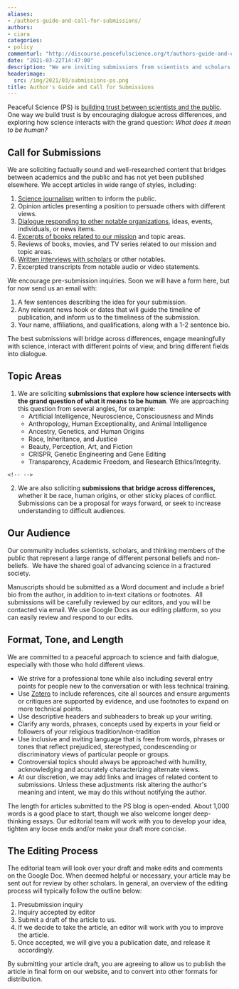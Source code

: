 ```yaml
---
aliases:
- /authors-guide-and-call-for-submissions/
authors:
- ciara
categories:
- policy
commenturl: "http://discourse.peacefulscience.org/t/authors-guide-and-call-for-submissions/13431"
date: "2021-03-22T14:47:00"
description: "We are inviting submissions from scientists and scholars around the grand question: what does it mean to be human?"
headerimage:
  src: /img/2021/03/submissions-ps.png
title: Author's Guide and Call for Submissions
---
```


Peaceful Science (PS) is [building trust between scientists and the public](https://peacefulscience.org/mission-and-values/). One way we build trust is by encouraging dialogue across differences, and exploring how science interacts with the grand question: *What does it mean to be human?*

## Call for Submissions

We are soliciting factually sound and well-researched content that bridges between academics and the public and has not yet been published elsewhere. We accept articles in wide range of styles, including:

1.  [Science journalism](https://peacefulscience.org/venus-phosphine/) written to inform the public.
2.  Opinion articles presenting a position to persuade others with different views.
3.  [Dialogue responding to other notable organizations](https://peacefulscience.org/defense-tim-keller/), ideas, events, individuals, or news items.
4.  [Excerpts of books related to our mission](https://peacefulscience.org/ortlund-augustine/) and topic areas.
5.  Reviews of books, movies, and TV series related to our mission and topic areas.
6.  [Written interviews with scholars](https://peacefulscience.org/godawa-midrash/) or other notables.
7.  Excerpted transcripts from notable audio or video statements.

We encourage pre-submission inquiries. Soon we will have a form here, but for now send us an email with:

1.  A few sentences describing the idea for your submission.
2.  Any relevant news hook or dates that will guide the timeline of publication, and inform us to the timeliness of the submission.
3.  Your name, affiliations, and qualifications, along with a 1-2 sentence bio.

The best submissions will bridge across differences, engage meaningfully with science, interact with different points of view, and bring different fields into dialogue. 

## Topic Areas

1.  We are soliciting **submissions that explore how science intersects with the grand question of what it means to be human**. We are approaching this question from several angles, for example:
    -   Artificial Intelligence, Neuroscience, Consciousness and Minds
    -   Anthropology, Human Exceptionality, and Animal Intelligence
    -   Ancestry, Genetics, and Human Origins
    -   Race, Inheritance, and Justice
    -   Beauty, Perception, Art, and Fiction
    -   CRISPR, Genetic Engineering and Gene Editing
    -   Transparency, Academic Freedom, and Research Ethics/Integrity.

```{=html}
<!-- -->
```
2.  We are also soliciting **submissions that bridge across differences,** whether it be race, human origins, or other sticky places of conflict. Submissions can be a proposal for ways forward, or seek to increase understanding to difficult audiences.

## Our Audience

Our community includes scientists, scholars, and thinking members of the public that represent a large range of different personal beliefs and non-beliefs.  We have the shared goal of advancing science in a fractured society.

Manuscripts should be submitted as a Word document and include a brief bio from the author, in addition to in-text citations or footnotes.  All submissions will be carefully reviewed by our editors, and you will be contacted via email. We use Google Docs as our editing platform, so you can easily review and respond to our edits.

## Format, Tone, and Length

We are committed to a peaceful approach to science and faith dialogue, especially with those who hold different views. 

-   We strive for a professional tone while also including several entry points for people new to the conversation or with less technical training.
-   Use [Zotero](https://www.zotero.org/) to include references, cite all sources and ensure arguments or critiques are supported by evidence, and use footnotes to expand on more technical points. 
-   Use descriptive headers and subheaders to break up your writing.
-   Clarify any words, phrases, concepts used by experts in your field or followers of your religious tradition/non-tradition
-   Use inclusive and inviting language that is free from words, phrases or tones that reflect prejudiced, stereotyped, condescending or discriminatory views of particular people or groups.
-   Controversial topics should always be approached with humility, acknowledging and accurately characterizing alternate views.
-   At our discretion, we may add links and images of related content to submissions. Unless these adjustments risk altering the author's meaning and intent, we may do this without notifying the author.

The length for articles submitted to the PS blog is open-ended. About 1,000 words is a good place to start, though we also welcome longer deep-thinking essays. Our editorial team will work with you to develop your idea, tighten any loose ends and/or make your draft more concise.

## The Editing Process

The editorial team will look over your draft and make edits and comments on the Google Doc. When deemed helpful or necessary, your article may be sent out for review by other scholars. In general, an overview of the editing process will typically follow the outline below:

1.  Presubmission inquiry 
2.  Inquiry accepted by editor
3.  Submit a draft of the article to us.
4.  If we decide to take the article, an editor will work with you to improve the article.
5.  Once accepted, we will give you a publication date, and release it accordingly.

By submitting your article draft, you are agreeing to allow us to publish the article in final form on our website, and to convert into other formats for distribution.
